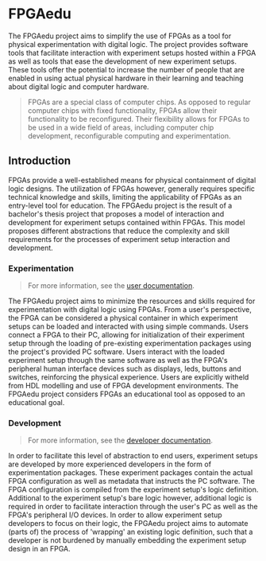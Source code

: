 # FPGAedu
The FPGAedu project aims to simplify the use of FPGAs as a tool for physical experimentation with digital logic. The project provides software tools that facilitate interaction with experiment setups hosted within a FPGA as well as tools that ease the development of new experiment setups. These tools offer the potential to increase the number of people that are enabled in using actual physical hardware in their learning and teaching about digital logic and computer hardware.

> FPGAs are a special class of computer chips. As opposed to regular computer chips with fixed functionality, FPGAs allow their functionality to be reconfigured. Their flexibility allows for FPGAs to be used in a wide field of areas, including computer chip development, reconfigurable computing and experimentation.

## Introduction
FPGAs provide a well-established means for physical containment of digital logic designs. The utilization of FPGAs however, generally requires specific technical knowledge and skills, limiting the applicability of FPGAs as an entry-level tool for education. The FPGAedu project is the result of a bachelor's thesis project that proposes a model of interaction and development for experiment setups contained within FPGAs. This model proposes different abstractions that reduce the complexity and skill requirements for the processes of experiment setup interaction and development. 

### Experimentation
> For more information, see the [user documentation](./users).

The FPGAedu project aims to minimize the resources and skills required for experimentation with digital logic using FPGAs. From a user's perspective, the FPGA can be considered a physical container in which experiment setups can be loaded and interacted with using simple commands. Users connect a FPGA to their PC, allowing for initialization of their experiment setup through the loading of pre-existing experimentation packages using the project's provided PC software. Users interact with the loaded experiment setup through the same software as well as the FPGA's peripheral human interface devices such as displays, leds, buttons and switches, reinforcing the physical experience. Users are explicitly witheld from  HDL modelling and use of FPGA development environments. The FPGAedu project considers FPGAs an educational tool as opposed to an educational goal. 

### Development
> For more information, see the [developer documentation](./developers).

In order to facilitate this level of abstraction to end users, experiment setups are developed by more experienced developers in the form of experimentation packages. These experiment packages contain the actual FPGA configuration as well as metadata that instructs the PC software. The FPGA configuration is compiled from the experiment setup's logic definition. Additional to the experiment setup's bare logic however, additional logic is required in order to facilitate interaction through the user's PC as well as the FPGA's peripheral I/O devices. In order to allow experiment setup developers to focus on their logic, the FPGAedu project aims to automate (parts of) the process of 'wrapping' an existing logic definition, such that a developer is not burdened by manually embedding the experiment setup design in an FPGA. 
